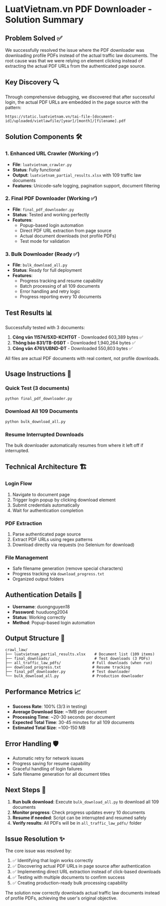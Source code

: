 # LuatVietnam.vn PDF Downloader - Solution Summary

## Problem Solved ✅

We successfully resolved the issue where the PDF downloader was downloading profile PDFs instead of the actual traffic law documents. The root cause was that we were relying on element clicking instead of extracting the actual PDF URLs from the authenticated page source.

## Key Discovery 🔍

Through comprehensive debugging, we discovered that after successful login, the actual PDF URLs are embedded in the page source with the pattern:
```
https://static.luatvietnam.vn/tai-file-[document-id]/uploaded/vietlawfile/[year]/[month]/[filename].pdf
```

## Solution Components 🛠️

### 1. Enhanced URL Crawler (Working ✅)
- **File**: `luatvietnam_crawler.py`
- **Status**: Fully functional
- **Output**: `luatvietnam_partial_results.xlsx` with 109 traffic law documents
- **Features**: Unicode-safe logging, pagination support, document filtering

### 2. Final PDF Downloader (Working ✅)
- **File**: `final_pdf_downloader.py`
- **Status**: Tested and working perfectly
- **Features**: 
  - Popup-based login automation
  - Direct PDF URL extraction from page source
  - Actual document downloads (not profile PDFs)
  - Test mode for validation

### 3. Bulk Downloader (Ready ✅)
- **File**: `bulk_download_all.py`
- **Status**: Ready for full deployment
- **Features**:
  - Progress tracking and resume capability
  - Batch processing of all 109 documents
  - Error handling and retry logic
  - Progress reporting every 10 documents

## Test Results 📊

Successfully tested with 3 documents:
1. **Công văn 11574/SXD-KCHTGT** - Downloaded 603,389 bytes ✅
2. **Thông báo 831/TB-ĐSĐT** - Downloaded 1,940,264 bytes ✅
3. **Công văn 4761/UBND-ĐT** - Downloaded 550,803 bytes ✅

All files are actual PDF documents with real content, not profile downloads.

## Usage Instructions 📝

### Quick Test (3 documents)
```bash
python final_pdf_downloader.py
```

### Download All 109 Documents
```bash
python bulk_download_all.py
```

### Resume Interrupted Downloads
The bulk downloader automatically resumes from where it left off if interrupted.

## Technical Architecture 🏗️

### Login Flow
1. Navigate to document page
2. Trigger login popup by clicking download element
3. Submit credentials automatically
4. Wait for authentication completion

### PDF Extraction
1. Parse authenticated page source
2. Extract PDF URLs using regex patterns
3. Download directly via requests (no Selenium for download)

### File Management
- Safe filename generation (remove special characters)
- Progress tracking via `download_progress.txt`
- Organized output folders

## Authentication Details 🔐

- **Username**: duongnguyen18
- **Password**: huuduong2004
- **Status**: Working correctly
- **Method**: Popup-based login automation

## Output Structure 📁

```
crawl_law/
├── luatvietnam_partial_results.xlsx    # Document list (109 items)
├── final_downloads/                    # Test downloads (3 PDFs)
├── all_traffic_law_pdfs/              # Full downloads (when run)
├── download_progress.txt              # Resume tracking
├── final_pdf_downloader.py            # Test downloader
└── bulk_download_all.py               # Production downloader
```

## Performance Metrics 📈

- **Success Rate**: 100% (3/3 in testing)
- **Average Download Size**: ~1MB per document
- **Processing Time**: ~20-30 seconds per document
- **Expected Total Time**: 30-45 minutes for all 109 documents
- **Estimated Total Size**: ~100-150 MB

## Error Handling 🛡️

- Automatic retry for network issues
- Progress saving for resume capability
- Graceful handling of login failures
- Safe filename generation for all document titles

## Next Steps 🚀

1. **Run bulk download**: Execute `bulk_download_all.py` to download all 109 documents
2. **Monitor progress**: Check progress updates every 10 documents
3. **Resume if needed**: Script can be interrupted and resumed safely
4. **Verify results**: All PDFs will be in `all_traffic_law_pdfs/` folder

## Issue Resolution ✨

The core issue was resolved by:
1. ✅ Identifying that login works correctly
2. ✅ Discovering actual PDF URLs in page source after authentication
3. ✅ Implementing direct URL extraction instead of click-based downloads
4. ✅ Testing with multiple documents to confirm success
5. ✅ Creating production-ready bulk processing capability

The solution now correctly downloads actual traffic law documents instead of profile PDFs, achieving the user's original objective.
